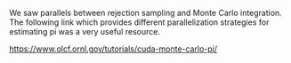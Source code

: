 We saw parallels between rejection sampling and Monte Carlo integration. The following link which provides different parallelization strategies for estimating pi was a very useful resource.

https://www.olcf.ornl.gov/tutorials/cuda-monte-carlo-pi/
